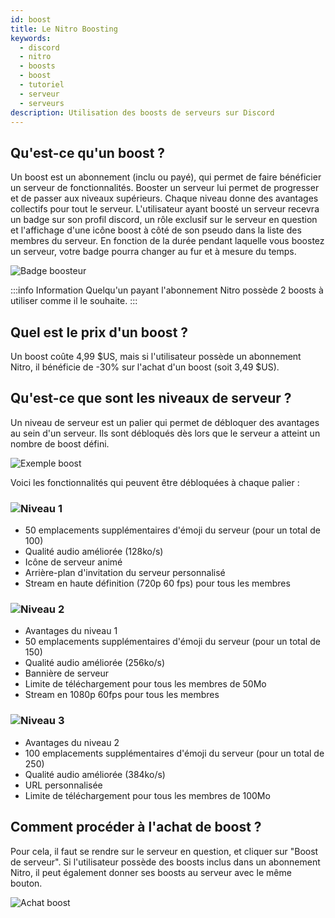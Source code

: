 ```yaml
---
id: boost
title: Le Nitro Boosting
keywords:
  - discord
  - nitro
  - boosts
  - boost
  - tutoriel
  - serveur
  - serveurs
description: Utilisation des boosts de serveurs sur Discord
---
```


## Qu'est-ce qu'un boost ?
Un boost est un abonnement (inclu ou payé), qui permet de faire bénéficier un serveur de fonctionnalités. Booster un serveur lui permet de progresser et de passer aux niveaux supérieurs. Chaque niveau donne des avantages collectifs pour tout le serveur. L'utilisateur ayant boosté un serveur recevra un badge sur son profil discord, un rôle exclusif sur le serveur en question et l'affichage d'une icône boost à côté de son pseudo dans la liste des membres du serveur. En fonction de la durée pendant laquelle vous boostez un serveur, votre badge pourra changer au fur et à mesure du temps.

![Badge boosteur](https://i.discord.fr/jZ6.png)

:::info Information
Quelqu'un payant l'abonnement Nitro possède 2 boosts à utiliser comme il le souhaite.
:::

## Quel est le prix d'un boost ?
Un boost coûte 4,99 $US, mais si l'utilisateur possède un abonnement Nitro, il bénéficie de -30% sur l'achat d'un boost (soit 3,49 $US).

## Qu'est-ce que sont les niveaux de serveur ?
Un niveau de serveur est un palier qui permet de débloquer des avantages au sein d'un serveur. Ils sont débloqués dès lors que le serveur a atteint un nombre de boost défini.

![Exemple boost](https://i.discord.fr/fda.png)

Voici les fonctionnalités qui peuvent être débloquées à chaque palier :

### ![Niveau 1](https://i.discord.fr/Mqp.png)
* 50 emplacements supplémentaires d'émoji du serveur (pour un total de 100)
* Qualité audio améliorée (128ko/s)
* Icône de serveur animé
* Arrière-plan d'invitation du serveur personnalisé
* Stream en haute définition (720p 60 fps) pour tous les membres

### ![Niveau 2](https://i.discord.fr/2tw.png)
* Avantages du niveau 1
* 50 emplacements supplémentaires d'émoji du serveur (pour un total de 150)
* Qualité audio améliorée (256ko/s)
* Bannière de serveur
* Limite de téléchargement pour tous les membres de 50Mo
* Stream en 1080p 60fps pour tous les membres

### ![Niveau 3](https://i.discord.fr/NDb.png)
* Avantages du niveau 2
* 100 emplacements supplémentaires d'émoji du serveur (pour un total de 250)
* Qualité audio améliorée (384ko/s)
* URL personnalisée
* Limite de téléchargement pour tous les membres de 100Mo

## Comment procéder à l'achat de boost ?
Pour cela, il faut se rendre sur le serveur en question, et cliquer sur "Boost de serveur". Si l'utilisateur possède des boosts inclus dans un abonnement Nitro, il peut également donner ses boosts au serveur avec le même bouton.

![Achat boost](https://i.discord.fr/Qel.gif)
